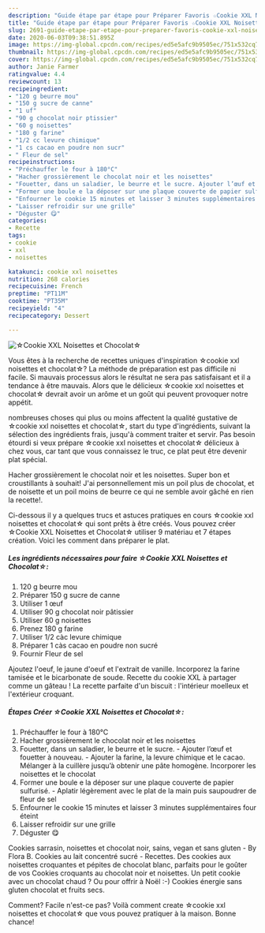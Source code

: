 ```yaml
---
description: "Guide étape par étape pour Préparer Favoris ☆Cookie XXL Noisettes et Chocolat☆"
title: "Guide étape par étape pour Préparer Favoris ☆Cookie XXL Noisettes et Chocolat☆"
slug: 2691-guide-etape-par-etape-pour-preparer-favoris-cookie-xxl-noisettes-et-chocolat
date: 2020-06-03T09:38:51.895Z
image: https://img-global.cpcdn.com/recipes/ed5e5afc9b9505ec/751x532cq70/☆cookie-xxl-noisettes-et-chocolat☆-photo-principale-de-la-recette.jpg
thumbnail: https://img-global.cpcdn.com/recipes/ed5e5afc9b9505ec/751x532cq70/☆cookie-xxl-noisettes-et-chocolat☆-photo-principale-de-la-recette.jpg
cover: https://img-global.cpcdn.com/recipes/ed5e5afc9b9505ec/751x532cq70/☆cookie-xxl-noisettes-et-chocolat☆-photo-principale-de-la-recette.jpg
author: Janie Farmer
ratingvalue: 4.4
reviewcount: 13
recipeingredient:
- "120 g beurre mou"
- "150 g sucre de canne"
- "1 uf"
- "90 g chocolat noir ptissier"
- "60 g noisettes"
- "180 g farine"
- "1/2 cc levure chimique"
- "1 cs cacao en poudre non sucr"
- " Fleur de sel"
recipeinstructions:
- "Préchauffer le four à 180°C"
- "Hacher grossièrement le chocolat noir et les noisettes"
- "Fouetter, dans un saladier, le beurre et le sucre. Ajouter l’œuf et fouetter à nouveau. Ajouter la farine, la levure chimique et le cacao. Mélanger à la cuillère jusqu’à obtenir une pâte homogène. Incorporer les noisettes et le chocolat"
- "Former une boule e la déposer sur une plaque couverte de papier sulfurisé. Aplatir légèrement avec le plat de la main puis saupoudrer de fleur de sel"
- "Enfourner le cookie 15 minutes et laisser 3 minutes supplémentaires four éteint"
- "Laisser refroidir sur une grille"
- "Déguster 😋"
categories:
- Recette
tags:
- cookie
- xxl
- noisettes

katakunci: cookie xxl noisettes 
nutrition: 268 calories
recipecuisine: French
preptime: "PT11M"
cooktime: "PT35M"
recipeyield: "4"
recipecategory: Dessert

---
```



![☆Cookie XXL Noisettes et Chocolat☆](https://img-global.cpcdn.com/recipes/ed5e5afc9b9505ec/751x532cq70/☆cookie-xxl-noisettes-et-chocolat☆-photo-principale-de-la-recette.jpg)

Vous êtes à la recherche de recettes uniques d'inspiration ☆cookie xxl noisettes et chocolat☆? La méthode de préparation est pas difficile ni facile. Si mauvais processus alors le résultat ne sera pas satisfaisant et il a tendance à être mauvais. Alors que le délicieux ☆cookie xxl noisettes et chocolat☆ devrait avoir un arôme et un goût qui peuvent provoquer notre appétit.

nombreuses choses qui plus ou moins affectent la qualité gustative de ☆cookie xxl noisettes et chocolat☆, start du type d'ingrédients, suivant la sélection des ingrédients frais, jusqu'à comment traiter et servir. Pas besoin étourdi si veux prépare ☆cookie xxl noisettes et chocolat☆ délicieux à chez vous, car tant que vous connaissez le truc, ce plat peut être devenir plat spécial.

Hacher grossièrement le chocolat noir et les noisettes. Super bon et croustillants à souhait! J&#39;ai personnellement mis un poil plus de chocolat, et de noisette et un poil moins de beurre ce qui ne semble avoir gâché en rien la recette!.


Ci-dessous il y a quelques trucs et astuces pratiques en cours ☆cookie xxl noisettes et chocolat☆ qui sont prêts à être créés. Vous pouvez créer ☆Cookie XXL Noisettes et Chocolat☆ utiliser 9 matériau et 7 étapes création. Voici les comment dans préparer le plat.

<!--inarticleads1-->

##### Les ingrédients nécessaires pour faire ☆Cookie XXL Noisettes et Chocolat☆:

1.  120 g beurre mou
1. Préparer 150 g sucre de canne
1. Utiliser 1 œuf
1. Utiliser 90 g chocolat noir pâtissier
1. Utiliser 60 g noisettes
1. Prenez 180 g farine
1. Utiliser 1/2 càc levure chimique
1. Préparer 1 càs cacao en poudre non sucré
1. Fournir  Fleur de sel


Ajoutez l&#39;oeuf, le jaune d&#39;oeuf et l&#39;extrait de vanille. Incorporez la farine tamisée et le bicarbonate de soude. Recette du cookie XXL à partager comme un gâteau ! La recette parfaite d&#39;un biscuit : l&#39;intérieur moelleux et l&#39;extérieur croquant. 

<!--inarticleads2-->

##### Étapes Créer ☆Cookie XXL Noisettes et Chocolat☆:

1. Préchauffer le four à 180°C
1. Hacher grossièrement le chocolat noir et les noisettes
1. Fouetter, dans un saladier, le beurre et le sucre. - Ajouter l’œuf et fouetter à nouveau. - Ajouter la farine, la levure chimique et le cacao. Mélanger à la cuillère jusqu’à obtenir une pâte homogène. Incorporer les noisettes et le chocolat
1. Former une boule e la déposer sur une plaque couverte de papier sulfurisé. - Aplatir légèrement avec le plat de la main puis saupoudrer de fleur de sel
1. Enfourner le cookie 15 minutes et laisser 3 minutes supplémentaires four éteint
1. Laisser refroidir sur une grille
1. Déguster 😋


Cookies sarrasin, noisettes et chocolat noir, sains, vegan et sans gluten - By Flora B. Cookies au lait concentré sucré - Recettes. Des cookies aux noisettes croquantes et pépites de chocolat blanc, parfaits pour le goûter de vos Cookies croquants au chocolat noir et noisettes. Un petit cookie avec un chocolat chaud ? Ou pour offrir à Noël :-) Cookies énergie sans gluten chocolat et fruits secs. 


Comment? Facile n'est-ce pas? Voilà comment create ☆cookie xxl noisettes et chocolat☆ que vous pouvez pratiquer à la maison. Bonne chance!
